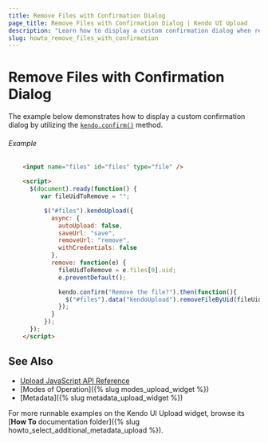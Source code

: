 ```yaml
---
title: Remove Files with Confirmation Dialog
page_title: Remove Files with Confirmation Dialog | Kendo UI Upload
description: "Learn how to display a custom confirmation dialog when removing files from the Kendo UI Upload widget."
slug: howto_remove_files_with_confirmation
---
```


# Remove Files with Confirmation Dialog

The example below demonstrates how to display a custom confirmation dialog by utilizing the [`kendo.confirm()`](api/javascript/kendo#methods-confirm) method.

###### Example

```html
    <input name="files" id="files" type="file" />

    <script>
      $(document).ready(function() {
         var fileUidToRemove = "";

          $("#files").kendoUpload({
            async: {
              autoUpload: false,
              saveUrl: "save",
              removeUrl: "remove",
              withCredentials: false
            },
            remove: function(e) {
              fileUidToRemove = e.files[0].uid;
              e.preventDefault();

              kendo.confirm("Remove the file?").then(function(){
                $("#files").data("kendoUpload").removeFileByUid(fileUidToRemove);
              });
            }
          });
      });
    </script>
```


## See Also

* [Upload JavaScript API Reference](/api/javascript/ui/upload)
* [Modes of Operation]({% slug modes_upload_widget %})
* [Metadata]({% slug metadata_upload_widget %})

For more runnable examples on the Kendo UI Upload widget, browse its [**How To** documentation folder]({% slug howto_select_additional_metadata_upload %}).
